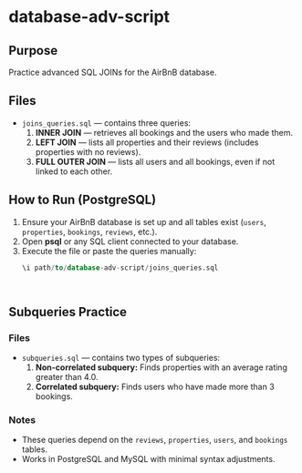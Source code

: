 # database-adv-script

## Purpose
Practice advanced SQL JOINs for the AirBnB database.

## Files
- `joins_queries.sql` — contains three queries:
  1. **INNER JOIN** — retrieves all bookings and the users who made them.
  2. **LEFT JOIN** — lists all properties and their reviews (includes properties with no reviews).
  3. **FULL OUTER JOIN** — lists all users and all bookings, even if not linked to each other.

## How to Run (PostgreSQL)
1. Ensure your AirBnB database is set up and all tables exist (`users`, `properties`, `bookings`, `reviews`, etc.).
2. Open **psql** or any SQL client connected to your database.
3. Execute the file or paste the queries manually:
   ```sql
   \i path/to/database-adv-script/joins_queries.sql




## Subqueries Practice

### Files
- `subqueries.sql` — contains two types of subqueries:
  1. **Non-correlated subquery:** Finds properties with an average rating greater than 4.0.
  2. **Correlated subquery:** Finds users who have made more than 3 bookings.

### Notes
- These queries depend on the `reviews`, `properties`, `users`, and `bookings` tables.
- Works in PostgreSQL and MySQL with minimal syntax adjustments.
